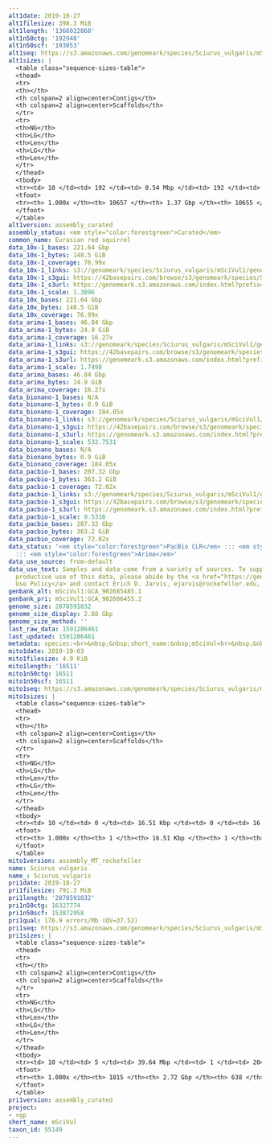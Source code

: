 ```yaml
---
alt1date: 2019-10-27
alt1filesize: 398.3 MiB
alt1length: '1366022868'
alt1n50ctg: '192948'
alt1n50scf: '193053'
alt1seq: https://s3.amazonaws.com/genomeark/species/Sciurus_vulgaris/mSciVul1/assembly_curated/mSciVul1.alt.cur.20191027.fasta.gz
alt1sizes: |
  <table class="sequence-sizes-table">
  <thead>
  <tr>
  <th></th>
  <th colspan=2 align=center>Contigs</th>
  <th colspan=2 align=center>Scaffolds</th>
  </tr>
  <tr>
  <th>NG</th>
  <th>LG</th>
  <th>Len</th>
  <th>LG</th>
  <th>Len</th>
  </tr>
  </thead>
  <tbody>
  <tr><td> 10 </td><td> 192 </td><td> 0.54 Mbp </td><td> 192 </td><td> 0.54 Mbp </td></tr><tr><td> 20 </td><td> 494 </td><td> 389.36 Kbp </td><td> 494 </td><td> 389.36 Kbp </td></tr><tr><td> 30 </td><td> 892 </td><td> 305.10 Kbp </td><td> 892 </td><td> 305.10 Kbp </td></tr><tr><td> 40 </td><td> 1399 </td><td> 241.66 Kbp </td><td> 1399 </td><td> 241.66 Kbp </td></tr><tr style="background-color:#cccccc;"><td> 50 </td><td> 2032 </td><td> 192.95 Kbp </td><td> 2032 </td><td> 193.05 Kbp </td></tr><tr><td> 60 </td><td> 2828 </td><td> 151.60 Kbp </td><td> 2827 </td><td> 151.79 Kbp </td></tr><tr><td> 70 </td><td> 3854 </td><td> 116.90 Kbp </td><td> 3853 </td><td> 116.95 Kbp </td></tr><tr><td> 80 </td><td> 5208 </td><td> 85.99 Kbp </td><td> 5206 </td><td> 86.00 Kbp </td></tr><tr><td> 90 </td><td> 7126 </td><td> 58.84 Kbp </td><td> 7124 </td><td> 58.84 Kbp </td></tr><tr><td> 100 </td><td> 10656 </td><td> 101  bp </td><td> 10654 </td><td> 101  bp </td></tr></tbody>
  <tfoot>
  <tr><th> 1.000x </th><th> 10657 </th><th> 1.37 Gbp </th><th> 10655 </th><th> 1.37 Gbp </th></tr>
  </tfoot>
  </table>
alt1version: assembly_curated
assembly_status: <em style="color:forestgreen">Curated</em>
common_name: Eurasian red squirrel
data_10x-1_bases: 221.64 Gbp
data_10x-1_bytes: 148.5 GiB
data_10x-1_coverage: 76.99x
data_10x-1_links: s3://genomeark/species/Sciurus_vulgaris/mSciVul1/genomic_data/10x/<br>
data_10x-1_s3gui: https://42basepairs.com/browse/s3/genomeark/species/Sciurus_vulgaris/mSciVul1/genomic_data/10x/
data_10x-1_s3url: https://genomeark.s3.amazonaws.com/index.html?prefix=species/Sciurus_vulgaris/mSciVul1/genomic_data/10x/
data_10x-1_scale: 1.3896
data_10x_bases: 221.64 Gbp
data_10x_bytes: 148.5 GiB
data_10x_coverage: 76.99x
data_arima-1_bases: 46.84 Gbp
data_arima-1_bytes: 24.9 GiB
data_arima-1_coverage: 16.27x
data_arima-1_links: s3://genomeark/species/Sciurus_vulgaris/mSciVul1/genomic_data/arima/<br>
data_arima-1_s3gui: https://42basepairs.com/browse/s3/genomeark/species/Sciurus_vulgaris/mSciVul1/genomic_data/arima/
data_arima-1_s3url: https://genomeark.s3.amazonaws.com/index.html?prefix=species/Sciurus_vulgaris/mSciVul1/genomic_data/arima/
data_arima-1_scale: 1.7498
data_arima_bases: 46.84 Gbp
data_arima_bytes: 24.9 GiB
data_arima_coverage: 16.27x
data_bionano-1_bases: N/A
data_bionano-1_bytes: 0.9 GiB
data_bionano-1_coverage: 184.05x
data_bionano-1_links: s3://genomeark/species/Sciurus_vulgaris/mSciVul1/genomic_data/bionano/<br>
data_bionano-1_s3gui: https://42basepairs.com/browse/s3/genomeark/species/Sciurus_vulgaris/mSciVul1/genomic_data/bionano/
data_bionano-1_s3url: https://genomeark.s3.amazonaws.com/index.html?prefix=species/Sciurus_vulgaris/mSciVul1/genomic_data/bionano/
data_bionano-1_scale: 532.7531
data_bionano_bases: N/A
data_bionano_bytes: 0.9 GiB
data_bionano_coverage: 184.05x
data_pacbio-1_bases: 207.32 Gbp
data_pacbio-1_bytes: 363.2 GiB
data_pacbio-1_coverage: 72.02x
data_pacbio-1_links: s3://genomeark/species/Sciurus_vulgaris/mSciVul1/genomic_data/pacbio/<br>
data_pacbio-1_s3gui: https://42basepairs.com/browse/s3/genomeark/species/Sciurus_vulgaris/mSciVul1/genomic_data/pacbio/
data_pacbio-1_s3url: https://genomeark.s3.amazonaws.com/index.html?prefix=species/Sciurus_vulgaris/mSciVul1/genomic_data/pacbio/
data_pacbio-1_scale: 0.5316
data_pacbio_bases: 207.32 Gbp
data_pacbio_bytes: 363.2 GiB
data_pacbio_coverage: 72.02x
data_status: '<em style="color:forestgreen">PacBio CLR</em> ::: <em style="color:forestgreen">10x</em>
  ::: <em style="color:forestgreen">Arima</em>'
data_use_source: from-default
data_use_text: Samples and data come from a variety of sources. To support fair and
  productive use of this data, please abide by the <a href="https://genome10k.soe.ucsc.edu/data-use-policies/">Data
  Use Policy</a> and contact Erich D. Jarvis, ejarvis@rockefeller.edu, with any questions.
genbank_alt: mSciVul1:GCA_902685485.1
genbank_pri: mSciVul1:GCA_902686455.2
genome_size: 2878591032
genome_size_display: 2.88 Gbp
genome_size_method: ''
last_raw_data: 1591286461
last_updated: 1591286461
metadata: species:<br>&nbsp;&nbsp;short_name:&nbsp;mSciVul<br>&nbsp;&nbsp;name:&nbsp;Sciurus&nbsp;vulgaris<br>&nbsp;&nbsp;taxon_id:&nbsp;55149<br>&nbsp;&nbsp;common_name:&nbsp;Eurasian&nbsp;red&nbsp;squirrel<br>&nbsp;&nbsp;order:<br>&nbsp;&nbsp;&nbsp;&nbsp;name:&nbsp;Rodentia<br>&nbsp;&nbsp;family:<br>&nbsp;&nbsp;&nbsp;&nbsp;name:&nbsp;Sciuridae<br>&nbsp;&nbsp;individuals:<br>&nbsp;&nbsp;&nbsp;&nbsp;-&nbsp;short_name:&nbsp;mSciVul1<br>&nbsp;&nbsp;genome_size:<br>&nbsp;&nbsp;genome_size_method:<br>&nbsp;&nbsp;project:&nbsp;[&nbsp;vgp&nbsp;]<br>
mito1date: 2019-10-03
mito1filesize: 4.9 KiB
mito1length: '16511'
mito1n50ctg: 16511
mito1n50scf: 16511
mito1seq: https://s3.amazonaws.com/genomeark/species/Sciurus_vulgaris/mSciVul1/assembly_MT_rockefeller/mSciVul1.MT.20191003.fasta.gz
mito1sizes: |
  <table class="sequence-sizes-table">
  <thead>
  <tr>
  <th></th>
  <th colspan=2 align=center>Contigs</th>
  <th colspan=2 align=center>Scaffolds</th>
  </tr>
  <tr>
  <th>NG</th>
  <th>LG</th>
  <th>Len</th>
  <th>LG</th>
  <th>Len</th>
  </tr>
  </thead>
  <tbody>
  <tr><td> 10 </td><td> 0 </td><td> 16.51 Kbp </td><td> 0 </td><td> 16.51 Kbp </td></tr><tr><td> 20 </td><td> 0 </td><td> 16.51 Kbp </td><td> 0 </td><td> 16.51 Kbp </td></tr><tr><td> 30 </td><td> 0 </td><td> 16.51 Kbp </td><td> 0 </td><td> 16.51 Kbp </td></tr><tr><td> 40 </td><td> 0 </td><td> 16.51 Kbp </td><td> 0 </td><td> 16.51 Kbp </td></tr><tr style="background-color:#cccccc;"><td> 50 </td><td> 0 </td><td style="background-color:#ff8888;"> 16.51 Kbp </td><td> 0 </td><td style="background-color:#ff8888;"> 16.51 Kbp </td></tr><tr><td> 60 </td><td> 0 </td><td> 16.51 Kbp </td><td> 0 </td><td> 16.51 Kbp </td></tr><tr><td> 70 </td><td> 0 </td><td> 16.51 Kbp </td><td> 0 </td><td> 16.51 Kbp </td></tr><tr><td> 80 </td><td> 0 </td><td> 16.51 Kbp </td><td> 0 </td><td> 16.51 Kbp </td></tr><tr><td> 90 </td><td> 0 </td><td> 16.51 Kbp </td><td> 0 </td><td> 16.51 Kbp </td></tr><tr><td> 100 </td><td> 0 </td><td> 16.51 Kbp </td><td> 0 </td><td> 16.51 Kbp </td></tr></tbody>
  <tfoot>
  <tr><th> 1.000x </th><th> 1 </th><th> 16.51 Kbp </th><th> 1 </th><th> 16.51 Kbp </th></tr>
  </tfoot>
  </table>
mito1version: assembly_MT_rockefeller
name: Sciurus vulgaris
name_: Sciurus_vulgaris
pri1date: 2019-10-27
pri1filesize: 791.3 MiB
pri1length: '2878591032'
pri1n50ctg: 16327774
pri1n50scf: 153872958
pri1qual: 176.9 errors/Mb (QV=37.52)
pri1seq: https://s3.amazonaws.com/genomeark/species/Sciurus_vulgaris/mSciVul1/assembly_curated/mSciVul1.pri.cur.20191027.fasta.gz
pri1sizes: |
  <table class="sequence-sizes-table">
  <thead>
  <tr>
  <th></th>
  <th colspan=2 align=center>Contigs</th>
  <th colspan=2 align=center>Scaffolds</th>
  </tr>
  <tr>
  <th>NG</th>
  <th>LG</th>
  <th>Len</th>
  <th>LG</th>
  <th>Len</th>
  </tr>
  </thead>
  <tbody>
  <tr><td> 10 </td><td> 5 </td><td> 39.64 Mbp </td><td> 1 </td><td> 204.37 Mbp </td></tr><tr><td> 20 </td><td> 13 </td><td> 31.67 Mbp </td><td> 2 </td><td> 189.66 Mbp </td></tr><tr><td> 30 </td><td> 23 </td><td> 24.28 Mbp </td><td> 4 </td><td> 181.67 Mbp </td></tr><tr><td> 40 </td><td> 35 </td><td> 20.26 Mbp </td><td> 6 </td><td> 162.82 Mbp </td></tr><tr style="background-color:#cccccc;"><td> 50 </td><td> 50 </td><td style="background-color:#88ff88;"> 16.33 Mbp </td><td> 7 </td><td style="background-color:#88ff88;"> 153.87 Mbp </td></tr><tr><td> 60 </td><td> 68 </td><td> 13.09 Mbp </td><td> 9 </td><td> 145.29 Mbp </td></tr><tr><td> 70 </td><td> 93 </td><td> 8.73 Mbp </td><td> 11 </td><td> 132.26 Mbp </td></tr><tr><td> 80 </td><td> 134 </td><td> 4.83 Mbp </td><td> 14 </td><td> 99.24 Mbp </td></tr><tr><td> 90 </td><td> 233 </td><td> 1.55 Mbp </td><td> 18 </td><td> 41.58 Mbp </td></tr><tr><td> 100 </td><td> 1814 </td><td> 1  bp </td><td> 637 </td><td> 659  bp </td></tr></tbody>
  <tfoot>
  <tr><th> 1.000x </th><th> 1815 </th><th> 2.72 Gbp </th><th> 638 </th><th> 2.88 Gbp </th></tr>
  </tfoot>
  </table>
pri1version: assembly_curated
project:
- vgp
short_name: mSciVul
taxon_id: 55149
---
```

